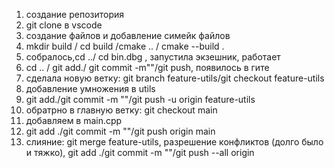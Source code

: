 1) создание репозитория
2) git clone в vscode
3) создание файлов и добавление симейк файлов
4) mkdir build / cd build /cmake .. / cmake --build .
5) собралось,cd ../ cd bin.dbg , запустила экзешник, работает
6) cd .. / git add./ git commit -m""/git push, появилось в гите
7) сделала новую ветку: git branch feature-utils/git checkout feature-utils
8) добавление умножения в utils
9) git add./git commit -m ""/git push -u origin feature-utils
10) обратрно в главную ветку: git checkout main
11) добавляем в main.cpp
12) git add ./git  commit -m ""/git push origin main
13) слияние: git merge feature-utils, разрешение конфликтов (долго было и тяжко), git add ./git commit -m ""/git push --all origin 
